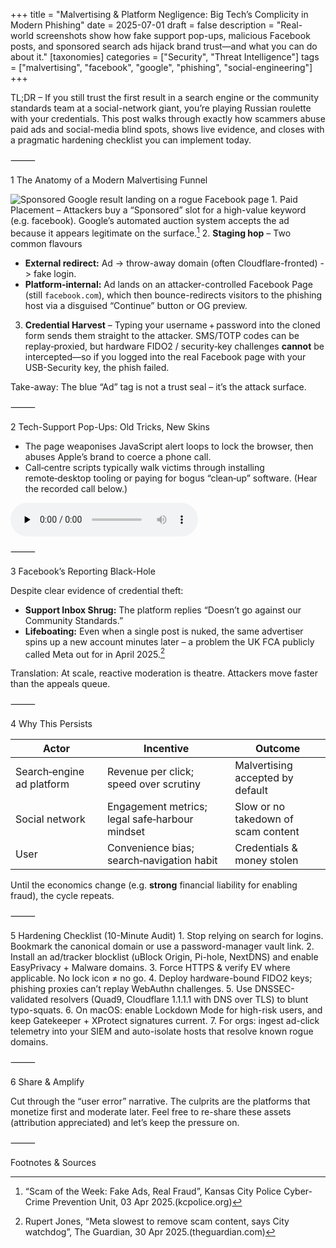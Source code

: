+++
title = "Malvertising & Platform Negligence: Big Tech’s Complicity in Modern Phishing"
date = 2025-07-01
draft = false
description = "Real-world screenshots show how fake support pop-ups, malicious Facebook posts, and sponsored search ads hijack brand trust—and what you can do about it."
[taxonomies]
categories = ["Security", "Threat Intelligence"]
tags = ["malvertising", "facebook", "google", "phishing", "social-engineering"]
+++

TL;DR – If you still trust the first result in a search engine or the community standards team at a social-network giant, you’re playing Russian roulette with your credentials. This post walks through exactly how scammers abuse paid ads and social-media blind spots, shows live evidence, and closes with a pragmatic hardening checklist you can implement today.

⸻

1  The Anatomy of a Modern Malvertising Funnel

![Sponsored Google result landing on a rogue Facebook page](/images/malvertising-2025/evil-fake-search-results.png "Sponsored ad opens a facebook.com page controlled by scammers; the embedded Continue button redirects out to linkshrinker.net and then the credential‑harvesting site.")
	1.	Paid Placement – Attackers buy a “Sponsored” slot for a high-value keyword (e.g. facebook). Google’s automated auction system accepts the ad because it appears legitimate on the surface.[^malwarebytes]
	2. **Staging hop** – Two common flavours  
   * **External redirect:** Ad -> throw-away domain (often Cloudflare-fronted) -> fake login.  
   * **Platform-internal:** Ad lands on an attacker-controlled Facebook Page (still
     `facebook.com`), which then bounce-redirects visitors to the phishing host
     via a disguised “Continue” button or OG preview.
3. **Credential Harvest** – Typing your username + password into the cloned form sends them straight to the attacker. SMS/TOTP codes can be replay‑proxied, but hardware FIDO2 / security‑key challenges **cannot** be intercepted—so if you logged into the real Facebook page with your USB-Security key, the phish failed.

Take-away: The blue “Ad” tag is not a trust seal – it’s the attack surface.


⸻

2  Tech-Support Pop-Ups: Old Tricks, New Skins

 - The page weaponises JavaScript alert loops to lock the browser, then abuses Apple’s brand to coerce a phone call.  
 - Call‑centre scripts typically walk victims through installing remote‑desktop tooling or paying for bogus “clean‑up” software. (Hear the recorded call below.)

<audio controls preload="none">
  <source src="/audio/malvertising-2025/when-you-call-the-scammers.mp3" type="audio/mpeg">
  Your browser does not support the audio tag.
</audio>



⸻

3  Facebook’s Reporting Black-Hole

Despite clear evidence of credential theft:
 - **Support Inbox Shrug:** The platform replies “Doesn’t go against our Community Standards.”  
 - **Lifeboating:** Even when a single post is nuked, the same advertiser spins up a new account minutes later – a problem the UK FCA publicly called Meta out for in April 2025.[^guardian]

Translation: At scale, reactive moderation is theatre. Attackers move faster than the appeals queue.

⸻

4  Why This Persists

| Actor | Incentive | Outcome |
|-------|-----------|---------|
| Search‑engine ad platform | Revenue per click; speed over scrutiny | Malvertising accepted by default |
| Social network | Engagement metrics; legal safe‑harbour mindset | Slow or no takedown of scam content |
| User | Convenience bias; search‑navigation habit | Credentials & money stolen |

Until the economics change (e.g. **strong** financial liability for enabling fraud), the cycle repeats.

⸻

5  Hardening Checklist (10-Minute Audit)
	1.	Stop relying on search for logins. Bookmark the canonical domain or use a password-manager vault link.
	2.	Install an ad/tracker blocklist (uBlock Origin, Pi-hole, NextDNS) and enable EasyPrivacy + Malware domains.
	3.	Force HTTPS & verify EV where applicable. No lock icon ≠ no go.
	4.	Deploy hardware-bound FIDO2 keys; phishing proxies can’t replay WebAuthn challenges.
	5.	Use DNSSEC-validated resolvers (Quad9, Cloudflare 1.1.1.1 with DNS over TLS) to blunt typo-squats.
	6.	On macOS: enable Lockdown Mode for high-risk users, and keep Gatekeeper + XProtect signatures current.
	7.	For orgs: ingest ad-click telemetry into your SIEM and auto-isolate hosts that resolve known rogue domains.

⸻

6  Share & Amplify

Cut through the “user error” narrative. The culprits are the platforms that monetize first and moderate later. Feel free to re-share these assets (attribution appreciated) and let’s keep the pressure on.

⸻

Footnotes & Sources

[^malwarebytes]: “Scam of the Week: Fake Ads, Real Fraud”, Kansas City Police Cyber-Crime Prevention Unit, 03 Apr 2025.(kcpolice.org)
[^hackernews]: Ravie Lakshmanan, “Malvertising Scam Uses Fake Google Ads to Hijack Microsoft Advertising Accounts”, The Hacker News, 01 Feb 2025.(thehackernews.com)
[^guardian]: Rupert Jones, “Meta slowest to remove scam content, says City watchdog”, The Guardian, 30 Apr 2025.(theguardian.com)